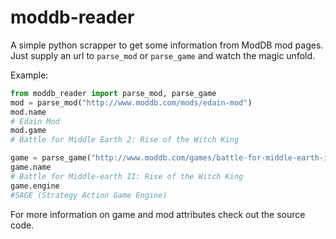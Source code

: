 # moddb-reader

A simple python scrapper to get some information from ModDB mod pages. Just supply an url to `parse_mod` or `parse_game` and watch the magic unfold.

Example:

```py
from moddb_reader import parse_mod, parse_game
mod = parse_mod("http://www.moddb.com/mods/edain-mod")
mod.name
# Edain Mod
mod.game
# Battle for Middle Earth 2: Rise of the Witch King

game = parse_game("http://www.moddb.com/games/battle-for-middle-earth-ii-rise-of-the-witch-king")
game.name
# Battle for Middle-earth II: Rise of the Witch King
game.engine
#SAGE (Strategy Action Game Engine)
```

For more information on game and mod attributes check out the source code.
